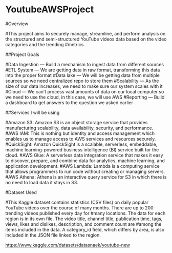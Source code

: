 # YoutubeAWSProject

#Overview

#This project aims to securely manage, streamline, and perform analysis on the structured and semi-structured YouTube videos data based on the video categories and the trending #metrics.

##Project Goals

#Data Ingestion — Build a mechanism to ingest data from different sources
#ETL System — We are getting data in raw format, transforming this data into the proper format
#Data lake — We will be getting data from multiple sources so we need centralized repo to store them
#Scalability — As the size of our data increases, we need to make sure our system scales with it
#Cloud — We can’t process vast amounts of data on our local computer so we need to use the cloud, in this case, we will use AWS
#Reporting — Build a dashboard to get answers to the question we asked earlier

##Services I will be using

#Amazon S3: Amazon S3 is an object storage service that provides manufacturing scalability, data availability, security, and performance.
#AWS IAM: This is nothing but identity and access management which enables us to manage access to AWS services and resources securely.
#QuickSight: Amazon QuickSight is a scalable, serverless, embeddable, machine learning-powered business intelligence (BI) service built for the cloud.
#AWS Glue: A serverless data integration service that makes it easy to discover, prepare, and combine data for analytics, machine learning, and application development.
#AWS Lambda: Lambda is a computing service that allows programmers to run code without creating or managing servers.
#AWS Athena: Athena is an interactive query service for S3 in which there is no need to load data it stays in S3.

#Dataset Used

#This Kaggle dataset contains statistics (CSV files) on daily popular YouTube videos over the course of many months. There are up to 200 trending videos published every day for #many locations. The data for each region is in its own file. The video title, channel title, publication time, tags, views, likes and dislikes, description, and comment count are #among the items included in the data. A category_id field, which differs by area, is also included in the JSON file linked to the region.

https://www.kaggle.com/datasets/datasnaek/youtube-new
